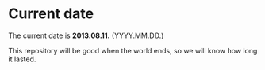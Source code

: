 # Current date

The current date is **2013.08.11.** (YYYY.MM.DD.)

This repository will be good when the world ends, so we will know how long it lasted.